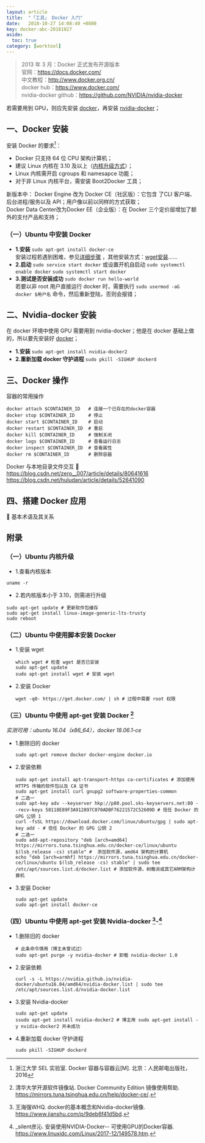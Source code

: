 ```yaml
---
layout: article
title:  "「工具」 Docker 入门"
date:   2018-10-27 14:08:40 +0800
key: docker-abc-20181027
aside:
  toc: true
category: [worktool]
---
```


> 2013 年 3 月：Docker 正式发布开源版本  
官网：<https://docs.docker.com/>  
中文教程：<http://www.docker.org.cn/>  
docker hub：<https://www.docker.com/>  
nvidia-docker github：<https://github.com/NVIDIA/nvidia-docker>  

若需要用到 GPU，则应先安装 [docker](#docker-install-title)，再安装 [nvidia-docker](#nvidia-docker-install-title)；  

## <span id="docker-install-title">一、Docker 安装</span>  

安装 Docker 的要求[^1]：
- Docker 只支持 64 位 CPU 架构计算机；  
- 建议 Linux 内核在 3.10 及以上（[内核升级方式](#kernel-upgrade)）；  
- Linux 内核需开启 cgroups 和 namesapce 功能；  
- 对于非 Linux 内核平台，需安装 Boot2Docker 工具；  

新版本中：
Docker Engine 改为 Docker CE（社区版）：它包含 了CLI 客户端、后台进程/服务以及 API；用户像以前以同样的方式获取；  
Docker Data Center改为Docker EE（企业版）：在 Docker 三个定价层增加了额外的支付产品和支持；  

### （一）Ubuntu 中安装 Docker  

- **1.安装** `sudo apt-get install docker-ce`    
  安装过程若遇到困难，参见[详细步骤](#apt-install-docker) ，其他安装方式：[wget安装](#script-install-docker)……
- **2.启动**  `sudo service start docker`
  或设置开机自启动 `sudo systemctl enable docker`   `sudo systemctl start docker`
- **3.测试是否安装成功**  `sudo docker run hello-world`  
  若要以非 root 用户直接运行 docker 时，需要执行 `sudo usermod -aG docker $用户名` 命令，然后重新登陆，否则会报错；  

## <span id="nvidia-docker-install-title">二、Nvidia-docker 安装</span>  
在 docker 环境中使用 GPU 需要用到 nvidia-docker；他是在 docker 基础上做的，所以要先安装好 [docker](#docker-install-title)；  
- **1.安装**  `sudo apt-get install nvidia-docker2  `
- **2.重新加载 docker 守护进程** `sudo pkill -SIGHUP dockerd`

## 三、Docker 操作
容器的常用操作  

```shell
docker attach $CONTAINER_ID   # 连接一个已存在的docker容器  
docker stop $CONTAINER_ID     # 停止
docker start $CONTAINER_ID    # 启动  
docker restart $CONTAINER_ID  # 重启  
docker kill $CONTAINER_ID     # 强制关闭  
docker logs $CONTAINER_ID     # 查看运行日志  
docker inspect $CONTAINER_ID  # 查看属性  
docker rm $CONTAINER_ID       # 删除容器  
```
Docker 与本地目录文件交互 :ghost:  
<https://blog.csdn.net/zero__007/article/details/80641616>  
<https://blog.csdn.net/huludan/article/details/52641090>  

## 四、搭建 Docker 应用
:ghost:
基本术语及其关系  

## 附录  

### <span id="kernel-upgrade">（一）Ubuntu 内核升级</span>  
- 1.查看内核版本  
```shell
uname -r
```  

- 2.若内核版本小于 3.10，则需进行升级  
```shell
sudo apt-get update # 更新软件包缓存
sudo apt-get install linux-image-generic-lts-trusty  
sudo reboot
```  

### <span id="script-install-docker">（二）Ubuntu 中使用脚本安装 Docker</span>  
- 1.安装 wget  
  ```shell
  which wget # 检查 wget 是否已安装  
  sudo apt-get update
  sudo apt-get install wget # 安装 wget  
  ```  
- 2.安装 Docker  
  ```shell
  wget -q0- https://get.docker.com/ | sh # 过程中需要 root 权限  
  ```  

### <span id="apt-install-docker">（三）Ubuntu 中使用 apt-get 安装 Docker [^2]</span>  
*实测可用：ubuntu 16.04（x86_64），docker 18.06.1-ce*  

- 1.删除旧的 docker
  ```shell
  sudo apt-get remove docker docker-engine docker.io
  ```

- 2.安装依赖  
  ```shell
  sudo apt-get install apt-transport-https ca-certificates # 添加使用 HTTPS 传输的软件包以及 CA 证书
  sudo apt-get install curl gnupg2 software-properties-common  
  # 二选一
  sudo apt-key adv --keyserver hkp://p80.pool.sks-keyservers.net:80 --recv-keys 58118E89F3A912897C070ADBF76221572C52609D # 信任 Docker 的 GPG 公钥 1  
  curl -fsSL https://download.docker.com/linux/ubuntu/gpg | sudo apt-key add - # 信任 Docker 的 GPG 公钥 2  
  # 二选一
  sudo add-apt-repository "deb [arch=amd64] https://mirrors.tuna.tsinghua.edu.cn/docker-ce/linux/ubuntu $(lsb_release -cs) stable" #  添加软件源，amd64 架构的计算机  
  echo "deb [arch=armhf] https://mirrors.tuna.tsinghua.edu.cn/docker-ce/linux/ubuntu $(lsb_release -cs) stable" | sudo tee /etc/apt/sources.list.d/docker.list # 添加软件源，树莓派或其它ARM架构计算机  
  ```

- 3.安装 Docker
  ```shell
  sudo apt-get update  
  sudo apt-get install docker-ce  
  ```

### <span id="apt-install-nvidia-docker">（四）Ubuntu 中使用 apt-get 安装 Nvidia-docker [^3]-[^4]<span>  

- 1.删除旧的 docker
  ```shell
  # 此条命令慎用（博主未曾试过）
  sudo apt-get purge -y nvidia-docker # 卸载 nvidia-docker 1.0
  ```

- 2.安装依赖  
  ```shell
  curl -s -L https://nvidia.github.io/nvidia-docker/ubuntu16.04/amd64/nvidia-docker.list | sudo tee /etc/apt/sources.list.d/nvidia-docker.list  
  ```

- 3.安装 Nvidia-docker
  ```shell
  sudo apt-get update  
  ssudo apt-get install nvidia-docker2 # 博主用 sudo apt-get install -y nvidia-docker2 并未成功  
  ```
- 4.重新加载 docker 守护进程
  ```shell
  sudo pkill -SIGHUP dockerd
  ```


[^1]:浙江大学 SEL 实验室. Docker 容器与容器云[M]. 北京：人民邮电出版社，2016
[^2]:清华大学开源软件镜像站. Docker Community Edition 镜像使用帮助. <https://mirrors.tuna.tsinghua.edu.cn/help/docker-ce/>.
[^3]:王海强WHQ. docker的基本概念和Nvidia-docker镜像. <https://www.jianshu.com/p/9deb6f41d5bd>.
[^4]:_silent彦沁. 安装使用NVIDIA-Docker-- 可使用GPU的Docker容器. <https://www.linuxidc.com/Linux/2017-12/149578.htm>.
